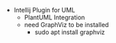 - Intellij Plugin for UML
  - PlantUML Integration
  - need GraphViz to be installed
    - sudo apt install graphviz